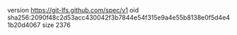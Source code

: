 version https://git-lfs.github.com/spec/v1
oid sha256:2090f48c2d53acc430042f3b7844e54f315e9a4e55b8138e0f5d4e41b20d4067
size 2376
